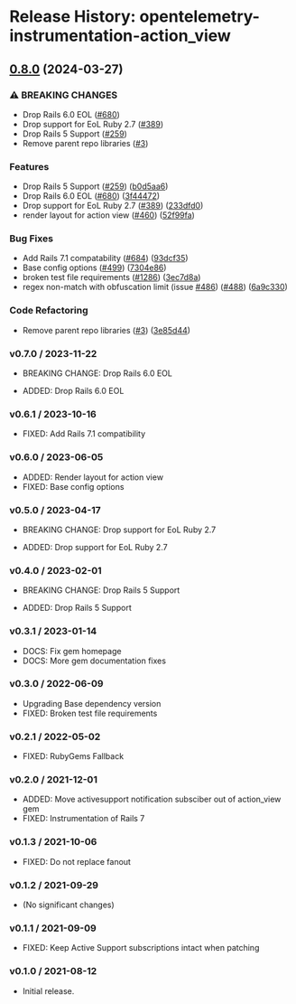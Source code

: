 # Release History: opentelemetry-instrumentation-action_view

## [0.8.0](https://github.com/Shopify/opentelemetry-ruby-contrib/compare/opentelemetry-instrumentation-action_view-v0.7.0...opentelemetry-instrumentation-action_view/v0.8.0) (2024-03-27)


### ⚠ BREAKING CHANGES

* Drop Rails 6.0 EOL ([#680](https://github.com/Shopify/opentelemetry-ruby-contrib/issues/680))
* Drop support for EoL Ruby 2.7 ([#389](https://github.com/Shopify/opentelemetry-ruby-contrib/issues/389))
* Drop Rails 5 Support ([#259](https://github.com/Shopify/opentelemetry-ruby-contrib/issues/259))
* Remove parent repo libraries ([#3](https://github.com/Shopify/opentelemetry-ruby-contrib/issues/3))

### Features

* Drop Rails 5 Support ([#259](https://github.com/Shopify/opentelemetry-ruby-contrib/issues/259)) ([b0d5aa6](https://github.com/Shopify/opentelemetry-ruby-contrib/commit/b0d5aa68dd660546d28f8f89ef9004ec776c7bf6))
* Drop Rails 6.0 EOL ([#680](https://github.com/Shopify/opentelemetry-ruby-contrib/issues/680)) ([3f44472](https://github.com/Shopify/opentelemetry-ruby-contrib/commit/3f44472230964017d1831a47ea0661dc92d55909))
* Drop support for EoL Ruby 2.7 ([#389](https://github.com/Shopify/opentelemetry-ruby-contrib/issues/389)) ([233dfd0](https://github.com/Shopify/opentelemetry-ruby-contrib/commit/233dfd0dae81346e9687090f9d8dfb85215e0ba7))
* render layout for action view ([#460](https://github.com/Shopify/opentelemetry-ruby-contrib/issues/460)) ([52f99fa](https://github.com/Shopify/opentelemetry-ruby-contrib/commit/52f99fa5cebcde597c6c13215aefb0e1566dba26))


### Bug Fixes

* Add Rails 7.1 compatability ([#684](https://github.com/Shopify/opentelemetry-ruby-contrib/issues/684)) ([93dcf35](https://github.com/Shopify/opentelemetry-ruby-contrib/commit/93dcf359a8a66d17fed545f7a642f1d3a83d4ef4))
* Base config options ([#499](https://github.com/Shopify/opentelemetry-ruby-contrib/issues/499)) ([7304e86](https://github.com/Shopify/opentelemetry-ruby-contrib/commit/7304e86e9a3beba5c20f790b256bbb54469411ca))
* broken test file requirements ([#1286](https://github.com/Shopify/opentelemetry-ruby-contrib/issues/1286)) ([3ec7d8a](https://github.com/Shopify/opentelemetry-ruby-contrib/commit/3ec7d8a456dbd3c9bbad7b397a3da8b8a311d8e3))
* regex non-match with obfuscation limit (issue [#486](https://github.com/Shopify/opentelemetry-ruby-contrib/issues/486)) ([#488](https://github.com/Shopify/opentelemetry-ruby-contrib/issues/488)) ([6a9c330](https://github.com/Shopify/opentelemetry-ruby-contrib/commit/6a9c33088c6c9f39b2bc30247a3ed825553c07d4))


### Code Refactoring

* Remove parent repo libraries ([#3](https://github.com/Shopify/opentelemetry-ruby-contrib/issues/3)) ([3e85d44](https://github.com/Shopify/opentelemetry-ruby-contrib/commit/3e85d4436d338f326816c639cd2087751c63feb1))

### v0.7.0 / 2023-11-22

* BREAKING CHANGE: Drop Rails 6.0 EOL

* ADDED: Drop Rails 6.0 EOL

### v0.6.1 / 2023-10-16

* FIXED: Add Rails 7.1 compatibility

### v0.6.0 / 2023-06-05

* ADDED: Render layout for action view 
* FIXED: Base config options 

### v0.5.0 / 2023-04-17

* BREAKING CHANGE: Drop support for EoL Ruby 2.7 

* ADDED: Drop support for EoL Ruby 2.7 

### v0.4.0 / 2023-02-01

* BREAKING CHANGE: Drop Rails 5 Support 

* ADDED: Drop Rails 5 Support 

### v0.3.1 / 2023-01-14

* DOCS: Fix gem homepage 
* DOCS: More gem documentation fixes 

### v0.3.0 / 2022-06-09

* Upgrading Base dependency version
* FIXED: Broken test file requirements 

### v0.2.1 / 2022-05-02

* FIXED: RubyGems Fallback 

### v0.2.0 / 2021-12-01

* ADDED: Move activesupport notification subsciber out of action_view gem 
* FIXED: Instrumentation of Rails 7 

### v0.1.3 / 2021-10-06

* FIXED: Do not replace fanout 

### v0.1.2 / 2021-09-29

* (No significant changes)

### v0.1.1 / 2021-09-09

* FIXED: Keep Active Support subscriptions intact when patching 

### v0.1.0 / 2021-08-12

* Initial release.
